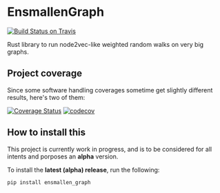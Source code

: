 # EnsmallenGraph
[![Build Status on Travis](https://travis-ci.org/LucaCappelletti94/ensmallen_graph.svg?branch=master)](https://travis-ci.org/github/LucaCappelletti94/ensmallen_graph)

Rust library to run node2vec-like weighted random walks on very big graphs.

## Project coverage
Since some software handling coverages sometime get slightly different results, here's two of them:

[![Coverage Status](https://coveralls.io/repos/github/LucaCappelletti94/ensmallen_graph/badge.svg?branch=master)](https://coveralls.io/github/LucaCappelletti94/ensmallen_graph)
[![codecov](https://codecov.io/gh/LucaCappelletti94/ensmallen_graph/branch/master/graph/badge.svg)](https://codecov.io/gh/LucaCappelletti94/ensmallen_graph)

## How to install this
This project is currently work in progress, and is to be considered for all
intents and porposes an **alpha** version.

To install the **latest (alpha) release**, run the following:

```bash
pip install ensmallen_graph
```